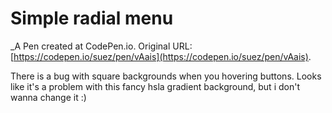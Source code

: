 # Simple radial menu
 _A Pen created at CodePen.io. Original URL: [https://codepen.io/suez/pen/vAais](https://codepen.io/suez/pen/vAais).

 There is a bug with square backgrounds when you hovering buttons. Looks like it's a problem with this fancy hsla gradient background, but i don't wanna change it :)